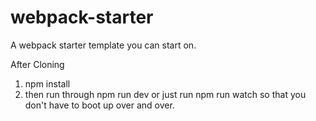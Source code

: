 # webpack-starter
A webpack starter template you can start on.

After Cloning 
1. npm install 
2. then run through npm run dev or just run npm run watch so that you don't have to boot up over and over.
